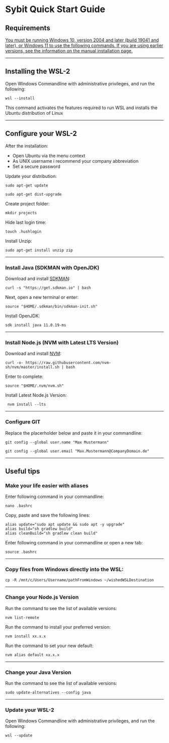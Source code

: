 # Sybit Quick Start Guide


## Requirements

[You must be running Windows 10, version 2004 and later (build 19041 and later), or Windows 11 to use the following commands. If you are using earlier versions, see the information on the manual installation page.](https://learn.microsoft.com/de-de/windows/wsl/install-manual)

---

## Installing the WSL-2

Open Windows Commandline with administrative privileges, and run the following:

```shell
wsl --install
```

This command activates the features required to run WSL and installs the Ubuntu distribution of Linux

---

## Configure your WSL-2

After the installation:

- Open Ubuntu via the menu context
- As UNIX username i recommend your company abbreviation
- Set a secure password

Update your distribution:

```shell
sudo apt-get update
```

```shell
sudo apt-get dist-upgrade
```

Create project folder:

```shell
mkdir projects
```

Hide last login time:

```shell
touch .hushlogin
```

Install Unzip:
```shell
sudo apt-get install unzip zip
```

---

### Install Java (SDKMAN with OpenJDK)

Download and install [SDKMAN](https://sdkman.io/):

```shell
curl -s "https://get.sdkman.io" | bash
```

Next, open a new terminal or enter:
```shell
source "$HOME/.sdkman/bin/sdkman-init.sh"
```

Install OpenJDK:

```shell
sdk install java 11.0.19-ms
```

---

### Install Node.js (NVM with Latest LTS Version)

Download and install [NVM](https://github.com/nvm-sh/nvm):

```shell
curl -o- https://raw.githubusercontent.com/nvm-sh/nvm/master/install.sh | bash
```

Enter to complete:
```shell
source "$HOME/.nvm/nvm.sh"
```

Install Latest Node.js Version:

```shell
 nvm install --lts
```

---

### Configure GIT

Replace the placerholder below and paste it in your commandline:

```shell
git config --global user.name "Max Mustermann"
```

```shell
git config --global user.email "Max.Mustermann@CompanyDomain.de"
```

---

## Useful tips

### Make your life easier with aliases

Enter following command in your commandline:

```shell
nano .bashrc
```

Copy, paste and save the following lines:

```shell
alias update="sudo apt update && sudo apt -y upgrade"
alias build="sh gradlew build"
alias cleanBuild="sh gradlew clean build"
```

Enter following command in your commandline or open a new tab:

```shell
source .bashrc
```

---

### Copy files from Windows directly into the WSL:

```shell
cp -R /mnt/c/Users/Username/pathFromWindows ~/wishedWSLDestination
```

---

### Change your Node.js Version

Run the command to see the list of available versions:

```shell
nvm list-remote
```

Run the command to install your preferred version:

```shell
nvm install xx.x.x
```

Run the command to set your new default:

```shell
nvm alias default xx.x.x
```

---

### Change your Java Version

Run the command to see the list of available versions:

```shell
sudo update-alternatives --config java
```

--- 

### Update your WSL-2

Open Windows Commandline with administrative privileges, and run the following:

```shell
wsl --update
```

